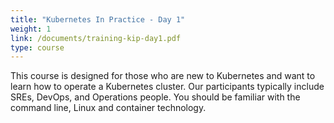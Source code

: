 ```yaml
---
title: "Kubernetes In Practice - Day 1"
weight: 1
link: /documents/training-kip-day1.pdf
type: course
---
```


This course is designed for those who are new to Kubernetes and want to learn
how to operate a Kubernetes cluster. Our participants typically include SREs,
DevOps, and Operations people. You should be familiar with the command line,
Linux and container technology.
